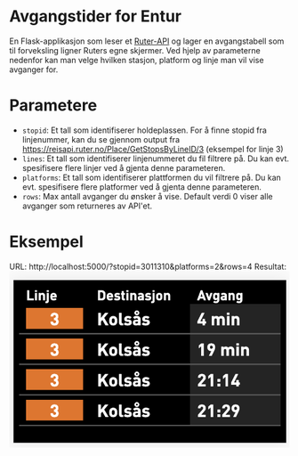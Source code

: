 # Avgangstider for Entur

En Flask-applikasjon som leser et [Ruter-API](https://reisapi.ruter.no/help) og lager en avgangstabell som til forveksling ligner Ruters egne skjermer. Ved hjelp av parameterne nedenfor kan man velge hvilken stasjon, platform og linje man vil vise avganger for.


# Parametere

* `stopid`: Et tall som identifiserer holdeplassen. For å finne stopid fra linjenummer, kan du se gjennom output fra https://reisapi.ruter.no/Place/GetStopsByLineID/3 (eksempel for linje 3)
* `lines`: Et tall som identifiserer linjenummeret du fil filtrere på. Du kan evt. spesifisere flere linjer ved å gjenta denne parameteren.
* `platforms`: Et tall som identifiserer plattformen du vil filtrere på. Du kan evt. spesifisere flere platformer ved å gjenta denne parameteren.
* `rows`: Max antall avganger du ønsker å vise. Default verdi 0 viser alle avganger som returneres av API'et.

# Eksempel
URL: http://localhost:5000/?stopid=3011310&platforms=2&rows=4
Resultat: ![Screenshot](screenshot.png)
